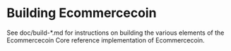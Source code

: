 Building Ecommercecoin
================

See doc/build-*.md for instructions on building the various
elements of the Ecommercecoin Core reference implementation of Ecommercecoin.
